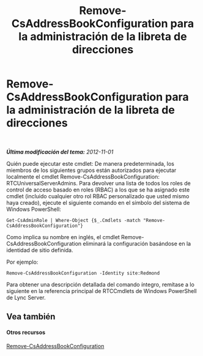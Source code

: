 ﻿---
title: Remove-CsAddressBookConfiguration para la administración de la libreta de direcciones
TOCTitle: Remove-CsAddressBookConfiguration para la administración de la libreta de direcciones
ms:assetid: 5d173ebe-ec4d-4640-8432-a25071ea9cc5
ms:mtpsurl: https://technet.microsoft.com/es-es/library/Gg429705(v=OCS.15)
ms:contentKeyID: 48275401
ms.date: 01/07/2017
mtps_version: v=OCS.15
ms.translationtype: HT
---

# Remove-CsAddressBookConfiguration para la administración de la libreta de direcciones

 

_**Última modificación del tema:** 2012-11-01_

Quién puede ejecutar este cmdlet: De manera predeterminada, los miembros de los siguientes grupos están autorizados para ejecutar localmente el cmdlet Remove-CsAddressBookConfiguration: RTCUniversalServerAdmins. Para devolver una lista de todos los roles de control de acceso basado en roles (RBAC) a los que se ha asignado este cmdlet (incluido cualquier otro rol RBAC personalizado que usted mismo haya creado), ejecute el siguiente comando en el símbolo del sistema de Windows PowerShell:

    Get-CsAdminRole | Where-Object {$_.Cmdlets -match "Remove-CsAddressBookConfiguration"}

Como implica su nombre en inglés, el cmdlet Remove-CsAddressBookConfiguration eliminará la configuración basándose en la identidad de sitio definida.

Por ejemplo:

    Remove-CsAddressBookConfiguration -Identity site:Redmond

Para obtener una descripción detallada del comando íntegro, remítase a lo siguiente en la referencia principal de RTCCmdlets de Windows PowerShell de Lync Server.

## Vea también

#### Otros recursos

[Remove-CsAddressBookConfiguration](remove-csaddressbookconfiguration.md)

